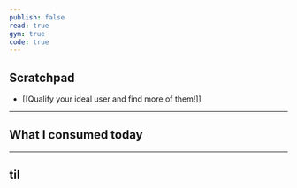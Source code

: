 ```yaml
---
publish: false
read: true
gym: true
code: true
---
```


## Scratchpad
- [[Qualify your ideal user and find more of them!]]

***
## What I consumed today


***
## til


